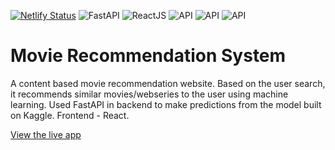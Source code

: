 [![Netlify Status](https://api.netlify.com/api/v1/badges/fbe0c0c0-d97e-4f73-8a9f-ff651857650d/deploy-status)](https://app.netlify.com/sites/filmybuzz/deploys)
![FastAPI](https://img.shields.io/badge/Backend-FastAPI-green)
![ReactJS](https://img.shields.io/badge/Frontend-ReactJS-blue)
![API](https://img.shields.io/badge/API-Kaggle-lightblue)
![API](https://img.shields.io/badge/API-TMDB-darkgreen)
![API](https://img.shields.io/badge/Dataset-IMDB-lightyellow)

# Movie Recommendation System

A content based movie recommendation website. Based on the user search, it recommends similar movies/webseries to the user using machine learning. Used FastAPI in backend to make predictions from the model built on Kaggle. Frontend - React.

[View the live app](https://movie-recommend-dms.netlify.app)
